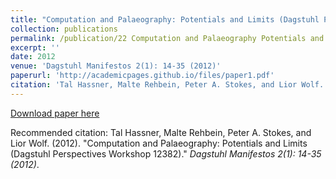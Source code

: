 ```yaml
---
title: "Computation and Palaeography: Potentials and Limits (Dagstuhl Perspectives Workshop 12382)"
collection: publications
permalink: /publication/22 Computation and Palaeography Potentials and Limits
excerpt: ''
date: 2012
venue: 'Dagstuhl Manifestos 2(1): 14-35 (2012)'
paperurl: 'http://academicpages.github.io/files/paper1.pdf'
citation: 'Tal Hassner, Malte Rehbein, Peter A. Stokes, and Lior Wolf. (2012). &quot;Computation and Palaeography: Potentials and Limits (Dagstuhl Perspectives Workshop 12382).&quot; <i>Dagstuhl Manifestos 2(1): 14-35 (2012)</i>.'
---
```


[Download paper here](http://academicpages.github.io/files/paper1.pdf)

Recommended citation: Tal Hassner, Malte Rehbein, Peter A. Stokes, and Lior Wolf. (2012). "Computation and Palaeography: Potentials and Limits (Dagstuhl Perspectives Workshop 12382)." <i>Dagstuhl Manifestos 2(1): 14-35 (2012)</i>.
